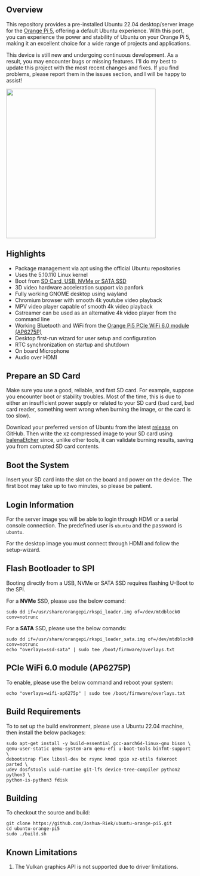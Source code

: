 ## Overview

This repository provides a pre-installed Ubuntu 22.04 desktop/server image for the [Orange Pi 5](http://www.orangepi.org/html/hardWare/computerAndMicrocontrollers/details/Orange-Pi-5.html), offering a default Ubuntu experience. With this port, you can experience the power and stability of Ubuntu on your Orange Pi 5, making it an excellent choice for a wide range of projects and applications.

This device is still new and undergoing continuous development. As a result, you may encounter bugs or missing features. I'll do my best to update this project with the most recent changes and fixes. If you find problems, please report them in the issues section, and I will be happy to assist!

<img src="https://i.imgur.com/eQnRu1t.png" width="400">

## Highlights

* Package management via apt using the official Ubuntu repositories
* Uses the 5.10.110 Linux kernel
* Boot from [SD Card, USB, NVMe or SATA SSD](#flash-bootloader-to-spi)
* 3D video hardware acceleration support via panfork
* Fully working GNOME desktop using wayland
* Chromium browser with smooth 4k youtube video playback
* MPV video player capable of smooth 4k video playback
* Gstreamer can be used as an alternative 4k video player from the command line
* Working Bluetooth and WiFi from the [Orange Pi5 PCIe WiFi 6.0 module (AP6275P)](#pcie-wifi-60-module-ap6275p)
* Desktop first-run wizard for user setup and configuration
* RTC synchronization on startup and shutdown
* On board Microphone
* Audio over HDMI

## Prepare an SD Card

Make sure you use a good, reliable, and fast SD card. For example, suppose you encounter boot or stability troubles. Most of the time, this is due to either an insufficient power supply or related to your SD card (bad card, bad card reader, something went wrong when burning the image, or the card is too slow).

Download your preferred version of Ubuntu from the latest [release](https://github.com/Joshua-Riek/ubuntu-orange-pi5/releases) on GitHub. Then write the xz compressed image to your SD card using [balenaEtcher](https://www.balena.io/etcher) since, unlike other tools, it can validate burning results, saving you from corrupted SD card contents.

## Boot the System

Insert your SD card into the slot on the board and power on the device. The first boot may take up to two minutes, so please be patient.

## Login Information

For the server image you will be able to login through HDMI or a serial console connection. The predefined user is `ubuntu` and the password is `ubuntu`.

For the desktop image you must connect through HDMI and follow the setup-wizard.

## Flash Bootloader to SPI

Booting directly from a USB, NVMe or SATA SSD requires flashing U-Boot to the SPI.

For a **NVMe** SSD, please use the below comand:
```
sudo dd if=/usr/share/orangepi/rkspi_loader.img of=/dev/mtdblock0 conv=notrunc
```

For a **SATA** SSD, please use the below comands:
```
sudo dd if=/usr/share/orangepi/rkspi_loader_sata.img of=/dev/mtdblock0 conv=notrunc 
echo "overlays=ssd-sata" | sudo tee /boot/firmware/overlays.txt
```

## PCIe WiFi 6.0 module (AP6275P)

To enable, please use the below command and reboot your system:
```
echo "overlays=wifi-ap6275p" | sudo tee /boot/firmware/overlays.txt
```

## Build Requirements

To to set up the build environment, please use a Ubuntu 22.04 machine, then install the below packages:

```
sudo apt-get install -y build-essential gcc-aarch64-linux-gnu bison \
qemu-user-static qemu-system-arm qemu-efi u-boot-tools binfmt-support \
debootstrap flex libssl-dev bc rsync kmod cpio xz-utils fakeroot parted \
udev dosfstools uuid-runtime git-lfs device-tree-compiler python2 python3 \
python-is-python3 fdisk
```

## Building

To checkout the source and build:

```
git clone https://github.com/Joshua-Riek/ubuntu-orange-pi5.git
cd ubuntu-orange-pi5
sudo ./build.sh
```

## Known Limitations

1. The Vulkan graphics API is not supported due to driver limitations.
